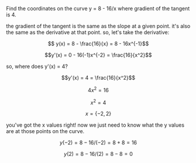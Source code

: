 Find the coordinates on the curve y = 8 - 16/x where gradient of the tangent is 4.

the gradient of the tangent is the same as the slope at a given point. it's also the same as the derivative at that point. so, let's take the derivative:

$$ y(x) = 8 - \frac{16}{x} = 8 - 16x^{-1}$$

$$y'(x) = 0 - 16(-1)x^{-2} = \frac{16}{x^2}$$

so, where does y'(x) = 4?

$$y'(x) = 4 = \frac{16}{x^2}$$

$$4x^2 = 16$$

$$x^2 = 4$$

$$x = \{-2, 2\}$$

you've got the x values right! now we just need to know what the y values are at those points on the curve.

$$y(-2) = 8 - 16/(-2) = 8 + 8 = 16$$

$$y(2) = 8 - 16/(2) = 8 - 8 = 0$$
